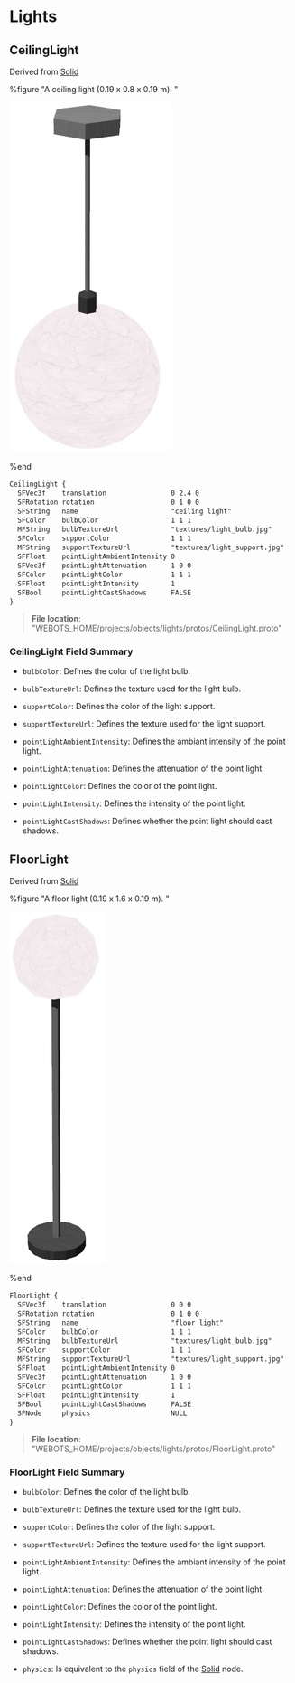 # Lights

## CeilingLight

Derived from [Solid](../reference/solid.md)

%figure "A ceiling light (0.19 x 0.8 x 0.19 m).
"

![CeilingLight](images/objects/lights/CeilingLight/model.png)

%end

```
CeilingLight {
  SFVec3f    translation                0 2.4 0
  SFRotation rotation                   0 1 0 0
  SFString   name                       "ceiling light"
  SFColor    bulbColor                  1 1 1                         
  MFString   bulbTextureUrl             "textures/light_bulb.jpg"     
  SFColor    supportColor               1 1 1                         
  MFString   supportTextureUrl          "textures/light_support.jpg"  
  SFFloat    pointLightAmbientIntensity 0                             
  SFVec3f    pointLightAttenuation      1 0 0                         
  SFColor    pointLightColor            1 1 1                         
  SFFloat    pointLightIntensity        1                             
  SFBool     pointLightCastShadows      FALSE                         
}
```

> **File location**: "WEBOTS\_HOME/projects/objects/lights/protos/CeilingLight.proto"

### CeilingLight Field Summary

- `bulbColor`: Defines the color of the light bulb.

- `bulbTextureUrl`: Defines the texture used for the light bulb.

- `supportColor`: Defines the color of the light support.

- `supportTextureUrl`: Defines the texture used for the light support.

- `pointLightAmbientIntensity`: Defines the ambiant intensity of the point light.

- `pointLightAttenuation`: Defines the attenuation of the point light.

- `pointLightColor`: Defines the color of the point light.

- `pointLightIntensity`: Defines the intensity of the point light.

- `pointLightCastShadows`: Defines whether the point light should cast shadows.

## FloorLight

Derived from [Solid](../reference/solid.md)

%figure "A floor light (0.19 x 1.6 x 0.19 m).
"

![FloorLight](images/objects/lights/FloorLight/model.png)

%end

```
FloorLight {
  SFVec3f    translation                0 0 0
  SFRotation rotation                   0 1 0 0
  SFString   name                       "floor light"
  SFColor    bulbColor                  1 1 1                         
  MFString   bulbTextureUrl             "textures/light_bulb.jpg"     
  SFColor    supportColor               1 1 1                         
  MFString   supportTextureUrl          "textures/light_support.jpg"  
  SFFloat    pointLightAmbientIntensity 0                             
  SFVec3f    pointLightAttenuation      1 0 0                         
  SFColor    pointLightColor            1 1 1                         
  SFFloat    pointLightIntensity        1                             
  SFBool     pointLightCastShadows      FALSE                         
  SFNode     physics                    NULL                          
}
```

> **File location**: "WEBOTS\_HOME/projects/objects/lights/protos/FloorLight.proto"

### FloorLight Field Summary

- `bulbColor`: Defines the color of the light bulb.

- `bulbTextureUrl`: Defines the texture used for the light bulb.

- `supportColor`: Defines the color of the light support.

- `supportTextureUrl`: Defines the texture used for the light support.

- `pointLightAmbientIntensity`: Defines the ambiant intensity of the point light.

- `pointLightAttenuation`: Defines the attenuation of the point light.

- `pointLightColor`: Defines the color of the point light.

- `pointLightIntensity`: Defines the intensity of the point light.

- `pointLightCastShadows`: Defines whether the point light should cast shadows.

- `physics`: Is equivalent to the `physics` field of the [Solid](../reference/solid.md) node.

